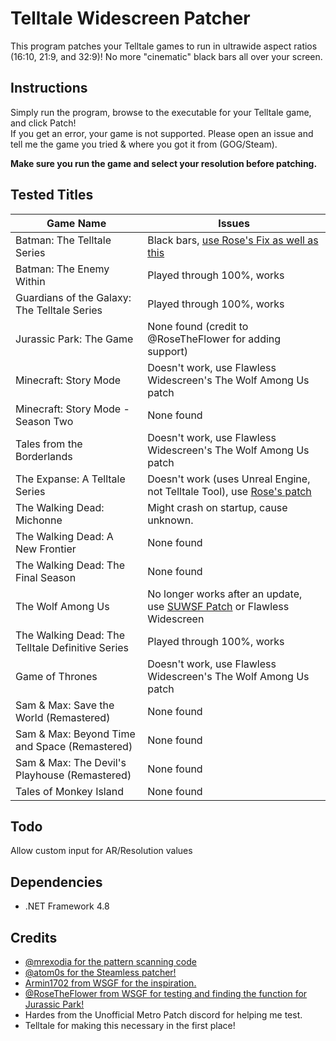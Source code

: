 # Telltale Widescreen Patcher

This program patches your Telltale games to run in ultrawide aspect ratios (16:10, 21:9, and 32:9)! No more "cinematic" black
bars all over your screen.

## Instructions

Simply run the program, browse to the executable for your Telltale game, and click Patch!  
If you get an error, your game is not supported. Please open an issue and tell me the game you tried & where you got it
from (GOG/Steam).

**Make sure you run the game and select your resolution before patching.**

## Tested Titles

 Game Name                                        | Issues                                                                                                                                                                              
--------------------------------------------------|-------------------------------------------------------------------------------------------------------------------------------------------------------------------------------------
 Batman: The Telltale Series                      | Black bars, [use Rose's Fix as well as this](https://community.pcgamingwiki.com/files/file/1729-batman-the-telltale-series-no-letterbox/)
 Batman: The Enemy Within                         | Played through 100%, works
 Guardians of the Galaxy: The Telltale Series     | Played through 100%, works
 Jurassic Park: The Game                          | None found (credit to @RoseTheFlower for adding support)
 Minecraft: Story Mode                            | Doesn't work, use Flawless Widescreen's The Wolf Among Us patch
 Minecraft: Story Mode - Season Two               | None found
 Tales from the Borderlands                       | Doesn't work, use Flawless Widescreen's The Wolf Among Us patch
 The Expanse: A Telltale Series                   | Doesn't work (uses Unreal Engine, not Telltale Tool), use [Rose's patch](https://github.com/RoseTheFlower/UltrawideIndex/releases/tag/expanse)
 The Walking Dead: Michonne                       | Might crash on startup, cause unknown.
 The Walking Dead: A New Frontier                 | None found
 The Walking Dead: The Final Season               | None found
 The Wolf Among Us                                | No longer works after an update, use [SUWSF Patch](https://github.com/PhantomGamers/TellTaleWidescreenPatcher/files/15126502/The.Wolf.Among.Us.SUWSF.v2.zip) or Flawless Widescreen
 The Walking Dead: The Telltale Definitive Series | Played through 100%, works
 Game of Thrones                                  | Doesn't work, use Flawless Widescreen's The Wolf Among Us patch
 Sam & Max: Save the World (Remastered)           | None found
 Sam & Max: Beyond Time and Space (Remastered)    | None found
 Sam & Max: The Devil's Playhouse (Remastered)    | None found
 Tales of Monkey Island                           | None found

## Todo

Allow custom input for AR/Resolution values

## Dependencies

* .NET Framework 4.8

## Credits

* [@mrexodia for the pattern scanning code](https://github.com/mrexodia/PatternFinder)
* [@atom0s for the Steamless patcher!](https://github.com/atom0s/Steamless)
* [Armin1702 from WSGF for the inspiration.](http://www.wsgf.org/forums/viewtopic.php?f=95&t=31782)
* [@RoseTheFlower from WSGF for testing and finding the function for Jurassic Park!](https://github.com/RoseTheFlower)
* Hardes from the Unofficial Metro Patch discord for helping me test.
* Telltale for making this necessary in the first place!
